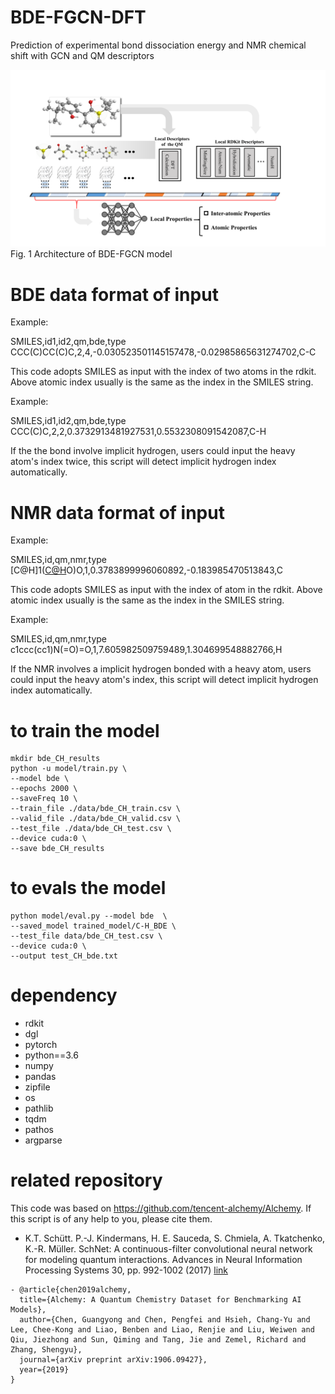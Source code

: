 # BDE-FGCN-DFT
  Prediction of experimental bond dissociation energy and NMR chemical shift with GCN and QM descriptors

![image](https://github.com/jeah-z/BDE-FGCN-DFT/blob/main/images/FlowChart.png)
Fig. 1 Architecture of BDE-FGCN model

# BDE data format of input
Example:

SMILES,id1,id2,qm,bde,type
CCC(C)CC(C)C,2,4,-0.030523501145157478,-0.02985865631274702,C-C

This code adopts SMILES as input with the index of two atoms in the rdkit. Above atomic index usually is the same as the index in the SMILES string. 

Example:

SMILES,id1,id2,qm,bde,type
CCC(C)C,2,2,0.3732913481927531,0.5532308091542087,C-H

If the the bond involve implicit hydrogen, users could input the heavy atom's index twice, this script will detect implicit hydrogen index automatically.

# NMR data format of input

Example:

SMILES,id,qm,nmr,type
[C@H]1([C@H]([C@H]2CCCN2[C@@H]1CO)O)O,1,0.3783899996060892,-0.183985470513843,C

This code adopts SMILES as input with the index of atom in the rdkit. Above atomic index usually is the same as the index in the SMILES string. 

Example:

SMILES,id,qm,nmr,type
c1ccc(cc1)N(=O)=O,1,7.605982509759489,1.304699548882766,H

If the NMR involves a implicit hydrogen bonded with a heavy atom, users could input the heavy atom's index, this script will detect implicit hydrogen index automatically.


# to train the model 

```
mkdir bde_CH_results
python -u model/train.py \
--model bde \
--epochs 2000 \
--saveFreq 10 \
--train_file ./data/bde_CH_train.csv \
--valid_file ./data/bde_CH_valid.csv \
--test_file ./data/bde_CH_test.csv \
--device cuda:0 \
--save bde_CH_results
```

# to evals the model 

```
python model/eval.py --model bde  \
--saved_model trained_model/C-H_BDE \
--test_file data/bde_CH_test.csv \
--device cuda:0 \
--output test_CH_bde.txt
```


# dependency

- rdkit
- dgl
- pytorch
- python==3.6
- numpy 
- pandas
- zipfile
- os
- pathlib
- tqdm
- pathos
- argparse

# related repository

This code was based on https://github.com/tencent-alchemy/Alchemy. If this script is of any help to you, please cite them.

- K.T. Schütt. P.-J. Kindermans, H. E. Sauceda, S. Chmiela, A. Tkatchenko, K.-R. Müller.
SchNet: A continuous-filter convolutional neural network for modeling quantum interactions. Advances in Neural Information Processing Systems 30, pp. 992-1002 (2017) [link](http://papers.nips.cc/paper/6700-schnet-a-continuous-filter-convolutional-neural-network-for-modeling-quantum-interactions)  
```
- @article{chen2019alchemy,
  title={Alchemy: A Quantum Chemistry Dataset for Benchmarking AI Models},
  author={Chen, Guangyong and Chen, Pengfei and Hsieh, Chang-Yu and Lee, Chee-Kong and Liao, Benben and Liao, Renjie and Liu, Weiwen and Qiu, Jiezhong and Sun, Qiming and Tang, Jie and Zemel, Richard and Zhang, Shengyu},
  journal={arXiv preprint arXiv:1906.09427},
  year={2019}
}
```
